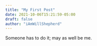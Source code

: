```yaml
---
title: "My First Post"
date: 2021-10-06T15:21:59-05:00
draft: false
author: "iAmWillShepherd"
---
```


Someone has to do it; may as well be me.
